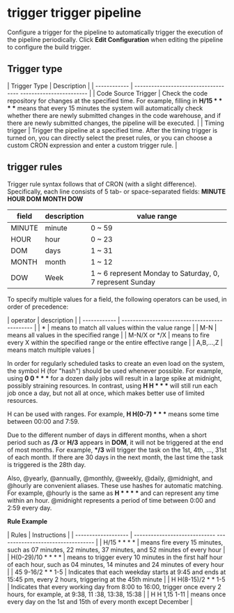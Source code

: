 # trigger trigger pipeline

Configure a trigger for the pipeline to automatically trigger the execution of the pipeline periodically. Click __Edit Configuration__ when editing the pipeline to configure the build trigger.

<!--![]()screenshots-->

## Trigger type

| Trigger Type | Description |
| ------------ | ------------------------------------ ------------------------ |
| Code Source Trigger | Check the code repository for changes at the specified time. For example, filling in __H/15 * * * *__ means that every 15 minutes the system will automatically check whether there are newly submitted changes in the code warehouse, and if there are newly submitted changes, the pipeline will be executed. |
| Timing trigger | Trigger the pipeline at a specified time. After the timing trigger is turned on, you can directly select the preset rules, or you can choose a custom CRON expression and enter a custom trigger rule. |

## trigger rules

Trigger rule syntax follows that of CRON (with a slight difference). Specifically, each line consists of 5 tab- or space-separated fields: __MINUTE HOUR DOM MONTH DOW__

| field | description | value range |
| ------ | ---- | -------------------------------------- |
| MINUTE | minute | 0 ~ 59 |
| HOUR | hour | 0 ~ 23 |
| DOM | days | 1 ~ 31 |
| MONTH | month | 1 ~ 12 |
| DOW | Week | 1 ~ 6 represent Monday to Saturday, 0, 7 represent Sunday |

To specify multiple values ​​for a field, the following operators can be used, in order of precedence:

| operator | description |
| ------------ | ------------------------------------ --------- |
| * | means to match all values ​​within the value range |
| M-N | means all values ​​in the specified range |
| M-N/X or */X | means to fire every X within the specified range or the entire effective range |
| A,B,...,Z | means match multiple values ​​|

In order for regularly scheduled tasks to create an even load on the system, the symbol H (for "hash") should be used whenever possible.
For example, using __0 0 * * *__ for a dozen daily jobs will result in a large spike at midnight, possibly straining resources.
In contrast, using __H H * * *__ will still run each job once a day, but not all at once, which makes better use of limited resources.

H can be used with ranges. For example, __H H(0-7) * * *__ means some time between 00:00 and 7:59.

Due to the different number of days in different months, when a short period such as __/3__ or __H/3__ appears in __DOM__, it will not be triggered at the end of most months.
For example, __*/3__ will trigger the task on the 1st, 4th, ..., 31st of each month. If there are 30 days in the next month, the last time the task is triggered is the 28th day.

Also, @yearly, @annually, @monthly, @weekly, @daily, @midnight, and @hourly are convenient aliases.
These use hashes for automatic matching. For example, @hourly is the same as __H * * * *__ and can represent any time within an hour.
@midnight represents a period of time between 0:00 and 2:59 every day.

**Rule Example**

| Rules | Instructions |
| ------------------- | ----------------------------- ---------------------------------- |
| H/15 * * * * | means fire every 15 minutes, such as 07 minutes, 22 minutes, 37 minutes, and 52 minutes of every hour |
| H(0-29)/10 * * * * | means to trigger every 10 minutes in the first half hour of each hour, such as 04 minutes, 14 minutes and 24 minutes of every hour |
| 45 9-16/2 * * 1-5 | Indicates that each weekday starts at 9:45 and ends at 15:45 pm, every 2 hours, triggering at the 45th minute |
| H H(8-15)/2 * * 1-5 | Indicates that every working day from 8:00 to 16:00, trigger once every 2 hours, for example, at 9:38, 11 :38, 13:38, 15:38 |
| H H 1,15 1-11 | means once every day on the 1st and 15th of every month except December |